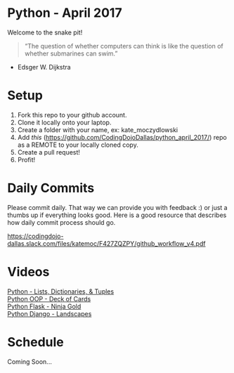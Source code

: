 Python - April 2017
====================

Welcome to the snake pit! 

> “The question of whether computers can think is like the question of whether submarines can swim.”
- Edsger W. Dijkstra

# Setup
 1. Fork this repo to your github account.
 2. Clone it locally onto your laptop.
 3. Create a folder with your name, ex: kate_moczydlowski
 4. Add *this* (https://github.com/CodingDojoDallas/python_april_2017/) repo as a REMOTE to your locally cloned copy.
 5. Create a pull request! 
 6. Profit!
 
# Daily Commits

Please commit daily. That way we can provide you with feedback :) or just a thumbs up if everything looks good. Here is a good resource that describes how daily commit process should go.

https://codingdojo-dallas.slack.com/files/katemoc/F427ZQZPY/github_workflow_v4.pdf

# Videos
[Python - Lists, Dictionaries, & Tuples](https://www.youtube.com/watch?v=iC85adTb8TM&feature=youtu.be "Arrays, Objects, & ...Tuples") <br>
[Python OOP - Deck of Cards](https://youtu.be/INHEo8Nn4ds "Python OOP - Deck of Cards") <br>
[Python Flask - Ninja Gold](https://youtu.be/TkMS86lvOFY "Python Flask - Ninja Gold") <br>
[Python Django - Landscapes](https://www.youtube.com/watch?v=ngirFK-hFfg "Python Django - Landscapes") <br>



# Schedule
Coming Soon...

